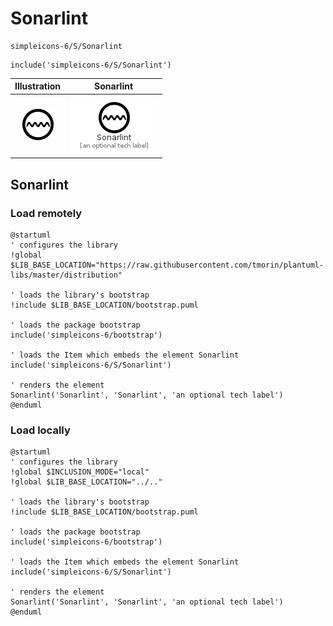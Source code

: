 # Sonarlint


```text
simpleicons-6/S/Sonarlint
```

```text
include('simpleicons-6/S/Sonarlint')
```



| Illustration | Sonarlint |
| :---: | :---: |
| ![illustration for Illustration](../../simpleicons-6/S/Sonarlint.png) | ![illustration for Sonarlint](../../simpleicons-6/S/Sonarlint.Local.png) |




## Sonarlint

### Load remotely
```plantuml
@startuml
' configures the library
!global $LIB_BASE_LOCATION="https://raw.githubusercontent.com/tmorin/plantuml-libs/master/distribution"

' loads the library's bootstrap
!include $LIB_BASE_LOCATION/bootstrap.puml

' loads the package bootstrap
include('simpleicons-6/bootstrap')

' loads the Item which embeds the element Sonarlint
include('simpleicons-6/S/Sonarlint')

' renders the element
Sonarlint('Sonarlint', 'Sonarlint', 'an optional tech label')
@enduml
```

### Load locally
```plantuml
@startuml
' configures the library
!global $INCLUSION_MODE="local"
!global $LIB_BASE_LOCATION="../.."

' loads the library's bootstrap
!include $LIB_BASE_LOCATION/bootstrap.puml

' loads the package bootstrap
include('simpleicons-6/bootstrap')

' loads the Item which embeds the element Sonarlint
include('simpleicons-6/S/Sonarlint')

' renders the element
Sonarlint('Sonarlint', 'Sonarlint', 'an optional tech label')
@enduml
```

